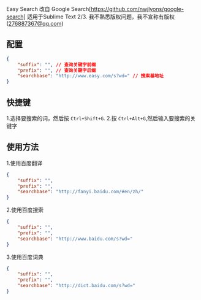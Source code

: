 Easy Search
改自 Google Search[https://github.com/nwjlyons/google-search]
适用于Sublime Text 2/3.
我不熟悉版权问题，我不宣称有版权(276887367@qq.com)
## 配置
```json
{
    "suffix": "", // 查询关键字前缀
    "prefix": "", // 查询关键字后缀
    "searchbase": "http://www.easy.com/s?wd=" // 搜索基地址
}
```
## 快捷键
1.选择要搜索的词，然后按 `Ctrl+Shift+G`.
2.按 `Ctrl+Alt+G`,然后输入要搜索的关键字

## 使用方法

1.使用百度翻译
```json
{
    "suffix": "",
    "prefix": "",
    "searchbase": "http://fanyi.baidu.com/#en/zh/"
}
```
2.使用百度搜索
```json
{
    "suffix": "",
    "prefix": "",
    "searchbase": "http://www.baidu.com/s?wd="
}
```
3.使用百度词典
```json
{
    "suffix": "",
    "prefix": "",
    "searchbase": "http://dict.baidu.com/s?wd="
}
```